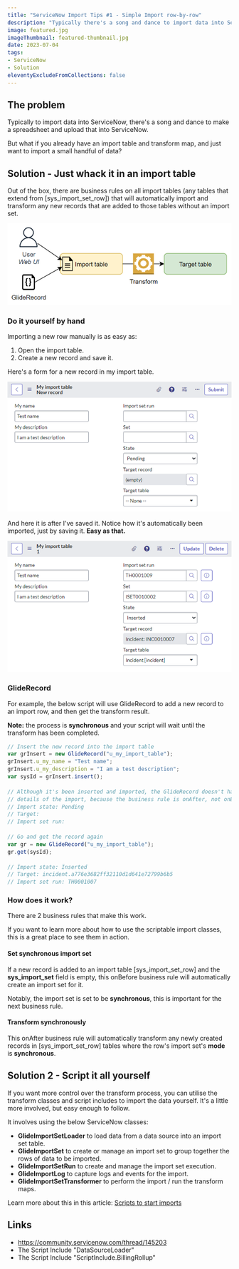 ```yaml
---
title: "ServiceNow Import Tips #1 - Simple Import row-by-row"
description: "Typically there's a song and dance to import data into ServiceNow, but did you know that you can run imports faster and easier if the transform is already there?"
image: featured.jpg
imageThumbnail: featured-thumbnail.jpg
date: 2023-07-04
tags:
- ServiceNow
- Solution
eleventyExcludeFromCollections: false
---
```


## The problem
Typically to import data into ServiceNow, there's a song and dance to make a spreadsheet and upload that into ServiceNow.

But what if you already have an import table and transform map, and just want to import a small handful of data?

## Solution - Just whack it in an import table
Out of the box, there are business rules on all import tables (any tables that extend from [sys_import_set_row]) that will automatically import and transform any new records that are added to those tables without an import set.

[![Diagram to import a single row of data](diagram-single-record-import.png)](diagram-single-record-import.png)

### Do it yourself by hand
Importing a new row manually is as easy as:
1. Open the import table.
1. Create a new record and save it.

Here's a form for a new record in my import table.

[![Screenshot inserting a new record](screenshot-saving-before.png)](screenshot-saving-before.png)

And here it is after I've saved it. Notice how it's automatically been imported, just by saving it. **Easy as that.**

[![Screenshot after inserting a new record](./screenshot-saving-after.png)](./screenshot-saving-after.png)

### GlideRecord
For example, the below script will use GlideRecord to add a new record to an import row, and then get the transform result.

**Note:** the process is **synchronous** and your script will wait until the transform has been completed.

```js
// Insert the new record into the import table
var grInsert = new GlideRecord("u_my_import_table");
grInsert.u_my_name = "Test name";
grInsert.u_my_description = "I am a test description";
var sysId = grInsert.insert();

// Although it's been inserted and imported, the GlideRecord doesn't have the 
// details of the import, because the business rule is onAfter, not onBefore.
// Import state: Pending
// Target: 
// Import set run: 

// Go and get the record again
var gr = new GlideRecord("u_my_import_table");
gr.get(sysId);

// Import state: Inserted
// Target: incident.a776e3682ff32110d1d641e72799b6b5
// Import set run: TH0001007
```

### How does it work?
There are 2 business rules that make this work.

If you want to learn more about how to use the scriptable import classes, this is a great place to see them in action.

#### Set synchronous import set
If a new record is added to an import table [sys_import_set_row] and the **sys_import_set** field is empty, this onBefore business rule will automatically create an import set for it.

Notably, the import set is set to be **synchronous**, this is important for the next business rule.

#### Transform synchronously
This onAfter business rule will automatically transform any newly created records in [sys_import_set_row] tables where the row's import set's **mode** is **synchronous**.

## Solution 2 - Script it all yourself
If you want more control over the transform process, you can utilise the transform classes and script includes to import the data yourself. It's a little more involved, but easy enough to follow.

It involves using the below ServiceNow classes:
* **GlideImportSetLoader** to load data from a data source into an import set table.
* **GlideImportSet** to create or manage an import set to group together the rows of data to be imported.
* **GlideImportSetRun** to create and manage the import set execution.
* **GlideImportLog** to capture logs and events for the import.
* **GlideImportSetTransformer** to perform the import / run the transform maps.

Learn more about this in this article: [Scripts to start imports](posts/2023-07-04-sn-import-2-script-import-transform/)

## Links
* https://community.servicenow.com/thread/145203
* The Script Include "DataSourceLoader"
* The Script Include "ScriptInclude.BillingRollup"